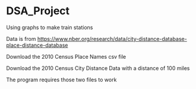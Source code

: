 # DSA_Project
Using graphs to make train stations

Data is from https://www.nber.org/research/data/city-distance-database-place-distance-database

Download the 2010 Census Place Names csv file

Download the 2010 Census City Distance Data with a distance of 100 miles

The program requires those two files to work
